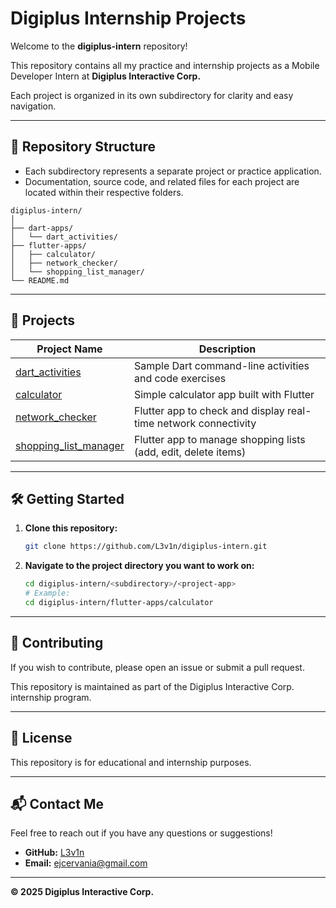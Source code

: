 # Digiplus Internship Projects

Welcome to the **digiplus-intern** repository!

This repository contains all my practice and internship projects as a Mobile Developer Intern at **Digiplus Interactive Corp.**

Each project is organized in its own subdirectory for clarity and easy navigation.

---

## 📁 Repository Structure

- Each subdirectory represents a separate project or practice application.
- Documentation, source code, and related files for each project are located within their respective folders.

```
digiplus-intern/
│
├── dart-apps/
│   └── dart_activities/
├── flutter-apps/
│   ├── calculator/
│   ├── network_checker/
│   └── shopping_list_manager/
└── README.md
```

---

## 🚀 Projects

| Project Name                                                   | Description                                                     |
| -------------------------------------------------------------- | --------------------------------------------------------------- |
| [dart_activities](./dart-apps/dart_activities/)                | Sample Dart command-line activities and code exercises          |
| [calculator](./flutter-apps/calculator/)                       | Simple calculator app built with Flutter                        |
| [network_checker](./flutter-apps/network_checker/)             | Flutter app to check and display real-time network connectivity |
| [shopping_list_manager](./flutter-apps/shopping_list_manager/) | Flutter app to manage shopping lists (add, edit, delete items)  |

---

## 🛠️ Getting Started

1. **Clone this repository:**
   ```sh
   git clone https://github.com/L3v1n/digiplus-intern.git
   ```
2. **Navigate to the project directory you want to work on:**
   ```sh
   cd digiplus-intern/<subdirectory>/<project-app>
   # Example:
   cd digiplus-intern/flutter-apps/calculator
   ```

---

## 🤝 Contributing

If you wish to contribute, please open an issue or submit a pull request.

This repository is maintained as part of the Digiplus Interactive Corp. internship program.

---

## 📄 License

This repository is for educational and internship purposes.

---

## 📬 Contact Me

Feel free to reach out if you have any questions or suggestions!

- **GitHub:** [L3v1n](https://github.com/L3v1n)
- **Email:** ejcervania@gmail.com

---

**© 2025 Digiplus Interactive Corp.**
